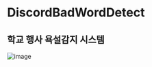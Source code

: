 # DiscordBadWordDetect
학교 행사 욕설감지 시스템
---
![image](https://user-images.githubusercontent.com/35417717/133534251-963e0347-d6c2-4387-bab0-f42aabf81800.png)
